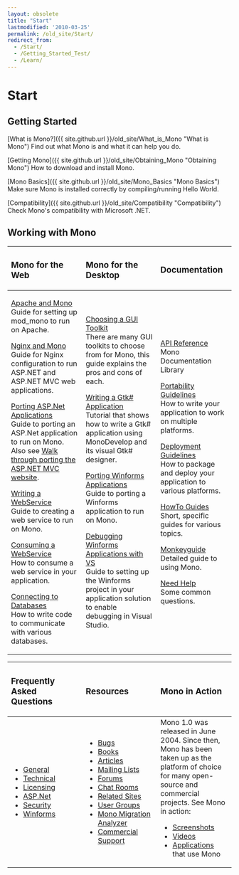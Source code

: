 ```yaml
---
layout: obsolete
title: "Start"
lastmodified: '2010-03-25'
permalink: /old_site/Start/
redirect_from:
  - /Start/
  - /Getting_Started_Test/
  - /Learn/
---
```


Start
=====

Getting Started
---------------

[What is Mono?]({{ site.github.url }}/old_site/What_is_Mono "What is Mono")
 Find out what Mono is and what it can help you do.

[Getting Mono]({{ site.github.url }}/old_site/Obtaining_Mono "Obtaining Mono")
 How to download and install Mono.

[Mono Basics]({{ site.github.url }}/old_site/Mono_Basics "Mono Basics")
 Make sure Mono is installed correctly by compiling/running Hello World.

[Compatibility]({{ site.github.url }}/old_site/Compatibility "Compatibility")
 Check Mono's compatibility with Microsoft .NET.

Working with Mono
-----------------

<table>
<col width="33%" />
<col width="33%" />
<col width="33%" />
<thead>
<tr class="header">
<th align="left"><h3>Mono for the Web</h3></th>
<th align="left"><h3>Mono for the Desktop</h3></th>
<th align="left"><h3>Documentation</h3></th>
</tr>
</thead>
<tbody>
<tr class="odd">
<td align="left"><p><a href="{{ site.github.url }}/old_site/Mod_mono" title="Mod mono">Apache and Mono</a> <br /> Guide for setting up mod_mono to run on Apache.</p>
<p><a href="{{ site.github.url }}/old_site/FastCGI_Nginx" title="FastCGI Nginx">Nginx and Mono</a> <br /> Guide for Nginx configuration to run ASP.NET and ASP.NET MVC web applications.</p>
<p><a href="{{ site.github.url }}/old_site/Guide:_Porting_ASP.NET_Applications" title="Guide: Porting ASP.NET Applications">Porting ASP.Net Applications</a> <br /> Guide to porting an ASP.Net application to run on Mono. Also see <a href="http://www.integratedwebsystems.com/2010/02/walkthrough-porting-asp-net-mvc-website-to-mono-2-6-1-and-mysql-on-linux-apache-porting-to-mono-part-3-of-3/">Walk through porting the ASP.NET MVC website</a>.</p>
<p><a href="{{ site.github.url }}/old_site/Writing_a_WebService" title="Writing a WebService">Writing a WebService</a> <br /> Guide to creating a web service to run on Mono.</p>
<p><a href="{{ site.github.url }}/old_site/Consuming_a_WebService" title="Consuming a WebService">Consuming a WebService</a> <br /> How to consume a web service in your application.</p>
<p><a href="{{ site.github.url }}/old_site/Database_Access" title="Database Access">Connecting to Databases</a> <br /> How to write code to communicate with various databases.</p></td>
<td align="left"><p><a href="{{ site.github.url }}/old_site/Gui_Toolkits" title="Gui Toolkits">Choosing a GUI Toolkit</a> <br /> There are many GUI toolkits to choose from for Mono, this guide explains the pros and cons of each.</p>
<p><a href="http://www.monodevelop.com/Stetic_GUI_Designer">Writing a Gtk# Application</a> <br /> Tutorial that shows how to write a Gtk# application using MonoDevelop and its visual Gtk# designer.</p>
<p><a href="{{ site.github.url }}/old_site/Guide:_Porting_Winforms_Applications" title="Guide: Porting Winforms Applications">Porting Winforms Applications</a> <br /> Guide to porting a Winforms application to run on Mono.</p>
<p><a href="{{ site.github.url }}/old_site/Guide:_Debugging_With_MWF" title="Guide: Debugging With MWF">Debugging Winforms Applications with VS</a> <br /> Guide to setting up the Winforms project in your application solution to enable debugging in Visual Studio.</p></td>
<td align="left"><p><a href="http://www.go-mono.com/docs/">API Reference</a> <br /> Mono Documentation Library</p>
<p><a href="{{ site.github.url }}/old_site/Guidelines:Application_Portability" title="Guidelines:Application Portability">Portability Guidelines</a> <br /> How to write your application to work on multiple platforms.</p>
<p><a href="{{ site.github.url }}/old_site/Guidelines:Application_Deployment" title="Guidelines:Application Deployment">Deployment Guidelines</a> <br /> How to package and deploy your application to various platforms.</p>
<p><a href="{{ site.github.url }}/old_site/Howto" title="Howto">HowTo Guides</a> <br /> Short, specific guides for various topics.</p>
<p><a href="{{ site.github.url }}/old_site/Monkeyguide" title="Monkeyguide">Monkeyguide</a> <br /> Detailed guide to using Mono.</p>
<p><a href="{{ site.github.url }}/old_site/Need_Help" title="Need Help">Need Help</a> <br /> Some common questions.</p></td>
</tr>
</tbody>
</table>

<table>
<col width="33%" />
<col width="33%" />
<col width="33%" />
<thead>
<tr class="header">
<th align="left"><h3>Frequently Asked Questions</h3></th>
<th align="left"><h3>Resources</h3></th>
<th align="left"><h3>Mono in Action</h3></th>
</tr>
</thead>
<tbody>
<tr class="odd">
<td align="left"><ul>
<li><a href="{{ site.github.url }}/old_site/FAQ:_General" title="FAQ: General">General</a></li>
<li><a href="{{ site.github.url }}/old_site/FAQ:_Technical" title="FAQ: Technical">Technical</a></li>
<li><a href="{{ site.github.url }}/old_site/FAQ:_Licensing" title="FAQ: Licensing">Licensing</a></li>
<li><a href="{{ site.github.url }}/old_site/FAQ:_ASP.NET" title="FAQ: ASP.NET">ASP.Net</a></li>
<li><a href="{{ site.github.url }}/old_site/FAQ:_Security" title="FAQ: Security">Security</a></li>
<li><a href="{{ site.github.url }}/old_site/FAQ:_Winforms" title="FAQ: Winforms">Winforms</a></li>
</ul></td>
<td align="left"><ul>
<li><a href="{{ site.github.url }}/old_site/Bugs" title="Bugs">Bugs</a></li>
<li><a href="{{ site.github.url }}/old_site/Books" title="Books">Books</a></li>
<li><a href="{{ site.github.url }}/old_site/Articles" title="Articles">Articles</a></li>
<li><a href="{{ site.github.url }}/old_site/Mailing_Lists" title="Mailing Lists">Mailing Lists</a></li>
<li><a href="http://www.go-mono.com/forums/">Forums</a></li>
<li><a href="{{ site.github.url }}/old_site/IRC" title="IRC">Chat Rooms</a></li>
<li><a href="{{ site.github.url }}/old_site/Related_Mono_Sites" title="Related Mono Sites">Related Sites</a></li>
<li><a href="{{ site.github.url }}/old_site/User_Groups" title="User Groups">User Groups</a></li>
<li><a href="{{ site.github.url }}/old_site/MoMA">Mono Migration Analyzer</a></li>
<li><a href="{{ site.github.url }}/old_site/Support" title="Support">Commercial Support</a></li>
</ul></td>
<td align="left">Mono 1.0 was released in June 2004. Since then, Mono has been taken up as the platform of choice for many open-source and commercial projects. See Mono in action:
<ul>
<li><a href="{{ site.github.url }}/old_site/Screenshots" title="Screenshots">Screenshots</a></li>
<li><a href="{{ site.github.url }}/old_site/Videos" title="Videos">Videos</a></li>
<li><a href="{{ site.github.url }}/old_site/Software" title="Software">Applications</a> that use Mono</li>
</ul></td>
</tr>
</tbody>
</table>



